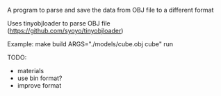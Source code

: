 A program to parse and save the data from OBJ file to a different format

Uses tinyobjloader to parse OBJ file (https://github.com/syoyo/tinyobjloader)

Example: make build ARGS="./models/cube.obj cube" run

TODO: 
* materials
* use bin format?
* improve format
